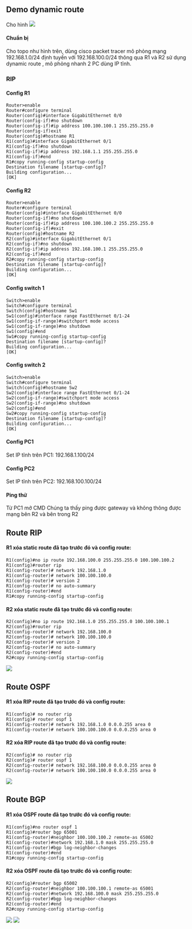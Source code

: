 ## Demo dynamic route
  Cho hình
  <img src="Basicnetworkimages/16.png">
#### Chuẩn bị
  Cho topo như hình trên, dùng cisco packet tracer mô phỏng mạng 192.168.1.0/24 định tuyến với 192.168.100.0/24 thông qua R1 và R2 sử dụng dynamic route , mô phỏng nhanh 2 PC dùng IP tĩnh.
### RIP
#### Config R1   
    Router>enable
    Router#configure terminal
    Router(config)#interface GigabitEthernet 0/0
    Router(config-if)#no shutdown
    Router(config-if)#ip address 100.100.100.1 255.255.255.0
    Router(config-if)exit
    Router(config)#hostname R1
    R1(config)#interface GigabitEthernet 0/1
    R1(config-if)#no shutdown
    R1(config-if)#ip address 192.168.1.1 255.255.255.0
    R1(config-if)#end
    R1#copy running-config startup-config
    Destination filename [startup-config]?
    Building configuration...
    [OK]

#### Config R2
    Router>enable
    Router#configure terminal
    Router(config)#interface GigabitEthernet 0/0
    Router(config-if)#no shutdown
    Router(config-if)#ip address 100.100.100.2 255.255.255.0
    Router(config-if)#exit
    Router(config)#hostname R2
    R2(config)#interface GigabitEthernet 0/1
    R2(config-if)#no shutdown 
    R2(config-if)#ip address 192.168.100.1 255.255.255.0
    R2(config-if)#end
    R2#copy running-config startup-config 
    Destination filename [startup-config]? 
    Building configuration...
    [OK]

#### Config switch 1
    Switch>enable 
    Switch#configure terminal 
    Switch(config)#hostname Sw1
    Sw1(config)#interface range FastEthernet 0/1-24 
    Sw1(config-if-range)#switchport mode access
    Sw1(config-if-range)#no shutdown
    Sw1(config)#end
    Sw1#copy running-config startup-config 
    Destination filename [startup-config]? 
    Building configuration...
    [OK]

#### Config switch 2

    Switch>enable 
    Switch#configure terminal 
    Switch(config)#hostname Sw2
    Sw2(config)#interface range FastEthernet 0/1-24 
    Sw2(config-if-range)#switchport mode access
    Sw2(config-if-range)#no shutdown
    Sw2(config)#end
    Sw2#copy running-config startup-config 
    Destination filename [startup-config]? 
    Building configuration...
    [OK]

#### Config PC1
  Set IP tĩnh trên PC1: 192.168.1.100/24
#### Config PC2
  Set IP tĩnh trên PC2: 192.168.100.100/24

#### Ping thử
  Từ PC1 mở CMD
  Chúng ta thấy ping được gateway và không thông được mạng bên R2 và bên trong R2
## Route RIP
#### R1 xóa static route đã tạo trước đó và config route:

    R1(config)#no ip route 192.168.100.0 255.255.255.0 100.100.100.2
    R1(config)#router rip
    R1(config-router)# network 192.168.1.0
    R1(config-router)# network 100.100.100.0
    R1(config-router)# version 2
    R1(config-router)# no auto-summary
    R1(config-router)#end
    R1#copy running-config startup-config

#### R2 xóa static route đã tạo trước đó và config route:
    R2(config)#no ip route 192.168.1.0 255.255.255.0 100.100.100.1
    R2(config)#router rip
    R2(config-router)# network 192.168.100.0
    R2(config-router)# network 100.100.100.0
    R2(config-router)# version 2
    R2(config-router)# no auto-summary
    R2(config-router)#end
    R2#copy running-config startup-config

  <img src="Basicnetworkimages/17.png">

## Route OSPF

#### R1 xóa RIP route đã tạo trước đó và config route:
    R1(config)# no router rip
    R1(config)# router ospf 1
    R1(config-router)# network 192.168.1.0 0.0.0.255 area 0
    R1(config-router)# network 100.100.100.0 0.0.0.255 area 0

#### R2 xóa RIP route đã tạo trước đó và config route:

    R2(config)# no router rip
    R2(config)# router ospf 1
    R2(config-router)# network 192.168.100.0 0.0.0.255 area 0
    R2(config-router)# network 100.100.100.0 0.0.0.255 area 0

  <img src="Basicnetworkimages/18.png">

## Route BGP

#### R1 xóa OSPF route đã tạo trước đó và config route:
    R1(config)#no router ospf 1
    R1(config)#router bgp 65001
    R1(config-router)#neighbor 100.100.100.2 remote-as 65002
    R1(config-router)#network 192.168.1.0 mask 255.255.255.0
    R1(config-router)#bgp log-neighbor-changes
    R1(config-router)#end
    R1#copy running-config startup-config 

#### R2 xóa OSPF route đã tạo trước đó và config route:
    R2(config)#router bgp 65002
    R2(config-router)#neighbor 100.100.100.1 remote-as 65001
    R2(config-router)#network 192.168.100.0 mask 255.255.255.0
    R2(config-router)#bgp log-neighbor-changes
    R2(config-router)#end
    R2#copy running-config startup-config 

  <img src="Basicnetworkimages/19.png">
  <img src="Basicnetworkimages/20.png">


